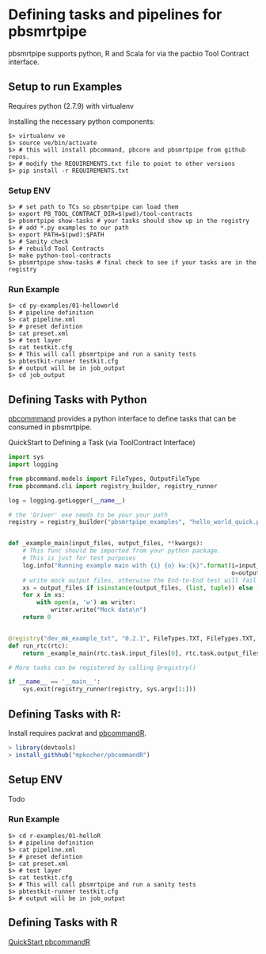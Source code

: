 # Defining tasks and pipelines for pbsmrtpipe

pbsmrtpipe supports python, R and Scala for via the pacbio Tool Contract interface.


## Setup to run Examples

Requires python (2.7.9)  with virtualenv

Installing the necessary python components:

```
$> virtualenv ve
$> source ve/bin/activate
$> # this will install pbcommand, pbcore and pbsmrtpipe from github repos. 
$> # modify the REQUIREMENTS.txt file to point to other versions
$> pip install -r REQUIREMENTS.txt

```

### Setup ENV

```
$> # set path to TCs so pbsmrtpipe can load them
$> export PB_TOOL_CONTRACT_DIR=$(pwd)/tool-contracts
$> pbsmrtpipe show-tasks # your tasks should show up in the registry
$> # add *.py examples to our path
$> export PATH=$(pwd):$PATH
$> # Sanity check
$> # rebuild Tool Contracts
$> make python-tool-contracts
$> pbsmrtpipe show-tasks # final check to see if your tasks are in the registry
```


### Run Example

```
$> cd py-examples/01-helloworld
$> # pipeline definition
$> cat pipeline.xml
$> # preset defintion 
$> cat preset.xml
$> # test layer
$> cat testkit.cfg
$> # This will call pbsmrtpipe and run a sanity tests
$> pbtestkit-runner testkit.cfg
$> # output will be in job_output
$> cd job_output
```


## Defining Tasks with Python

[pbcommmand](https://github.com/PacificBiosciences/pbcommand) provides a python interface to define tasks that can be consumed in pbsmrtpipe.


QuickStart to Defining a Task (via ToolContract Interface)
```python
import sys
import logging

from pbcommand.models import FileTypes, OutputFileType
from pbcommand.cli import registry_builder, registry_runner

log = logging.getLogger(__name__)

# the 'Driver' exe needs to be your your path
registry = registry_builder("pbsmrtpipe_examples", "hello_world_quick.py ")


def _example_main(input_files, output_files, **kwargs):
    # This func should be imported from your python package. 
    # This is just for test purposes
    log.info("Running example main with {i} {o} kw:{k}".format(i=input_files,
                                                               o=output_files, k=kwargs))
    # write mock output files, otherwise the End-to-End test will fail
    xs = output_files if isinstance(output_files, (list, tuple)) else [output_files]
    for x in xs:
        with open(x, 'w') as writer:
            writer.write("Mock data\n")
    return 0


@registry("dev_mk_example_txt", "0.2.1", FileTypes.TXT, FileTypes.TXT, nproc=1, options=dict(alpha=1234))
def run_rtc(rtc):
    return _example_main(rtc.task.input_files[0], rtc.task.output_files[0], nproc=rtc.task.nproc)

# More tasks can be registered by calling @registry()

if __name__ == '__main__':
    sys.exit(registry_runner(registry, sys.argv[1:]))

```


## Defining Tasks with R:

Install requires packrat and [pbcommandR](https://github.com/mpkocher/pbcommandR).

```r
> library(devtools)
> install_githhub("mpkocher/pbcommandR")
```

## Setup ENV

Todo


### Run Example

```
$> cd r-examples/01-helloR
$> # pipeline definition
$> cat pipeline.xml
$> # preset defintion 
$> cat preset.xml
$> # test layer
$> cat testkit.cfg
$> # This will call pbsmrtpipe and run a sanity tests
$> pbtestkit-runner testkit.cfg
$> # output will be in job_output
```

## Defining Tasks with R

[QuickStart pbcommandR](https://github.com/mpkocher/pbcommandR#quick-start)



